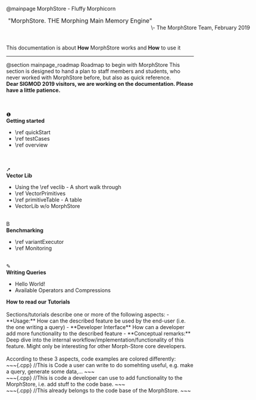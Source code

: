 @mainpage MorphStore - Fluffy Morphicorn


<div style="width: 620px; height: 60px; padding-left: 35px;" class="fragment">
    <div style="width: 520px; font-size: 16px; text-indent: -30px">
        "MorphStore. THE Morphing Main Memory Engine" 
    </div>
    <div style="float: right; text-algin: right">
        \- The MorphStore Team, February 2019
    </div>
</div>


This documentation is about __How__ MorphStore works and __How__ to use it

--- 

@section mainpage_roadmap Roadmap to begin with MorphStore
This section is designed to hand a plan to staff members and students, who never worked with MorphStore before, but also as quick reference.
<br />
<b>Dear SIGMOD 2019 visitors, we are working on the documentation. Please have a little patience.</b>

<div class="box-grid">
<div class="BoxPink" style="grid-column: 1">
<div class=symbol><br /><br />❶</div>
<b>Getting started</b>
<ul>
<li>\ref quickStart</li>
<li>\ref testCases</li>
<li>\ref overview</li>
</ul>
</div>
<div class="BoxBlue" style="grid-column: 2">
<div class=symbol><br /><br />➚</div>
<b>Vector Lib</b>
<ul>
<li>Using the \ref veclib - A short walk through</li>
<li>\ref VectorPrimitives</li>
<li>\ref primitiveTable - A table</li>
<li>VectorLib w/o MorphStore</li>
</ul>
</div>
<div class="BoxBlue" style="grid-column: 1">
<div class=symbol><br />B</div>
<b>Benchmarking</b>
<ul>
<li>\ref variantExecutor</li>
<li>\ref Monitoring</li>
</ul>
</div>
<div class="BoxPink" style="grid-column: 2">
<div class=symbol><br />✎</div>
<b>Writing Queries</b>
<ul>
<li>Hello World!</li>
<li>Available Operators and Compressions</li>
</ul>
</div>

</div>

<div class=howtoread>
<b>How to read our Tutorials</b><br /><br />
Sections/tutorials describe one or more of the following aspects:
- **Usage:** How can the described feature be used by the end-user (i.e. the one writing a query)
- **Developer Interface** How can a developer add more functionality to the described feature
- **Conceptual remarks:** Deep dive into the internal workflow/implementation/functionality of this feature. Might only be interesting for other Morph-Store core developers.
<br /><br />
According to these 3 aspects, code examples are colored differently:
<div class="userCode">
~~~{.cpp}
//This is Code a user can write to do somehting useful, e.g. make a query, generate some data,...
~~~
</div>
<div class="morphStoreDeveloperCode">
~~~{.cpp}
//This is code a developer can use to add functionality to the MorphStore, i.e. add stuff to the code base.
~~~
</div>
<div class="morphStoreBaseCode">
~~~{.cpp}
//This already belongs to the code base of the MorphStore.
~~~
</div>
<div>
